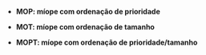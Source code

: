 - **MOP: míope com ordenação de prioridade**

- **MOT: míope com ordenação de tamanho**

- **MOPT: míope com ordenação de prioridade/tamanho**
